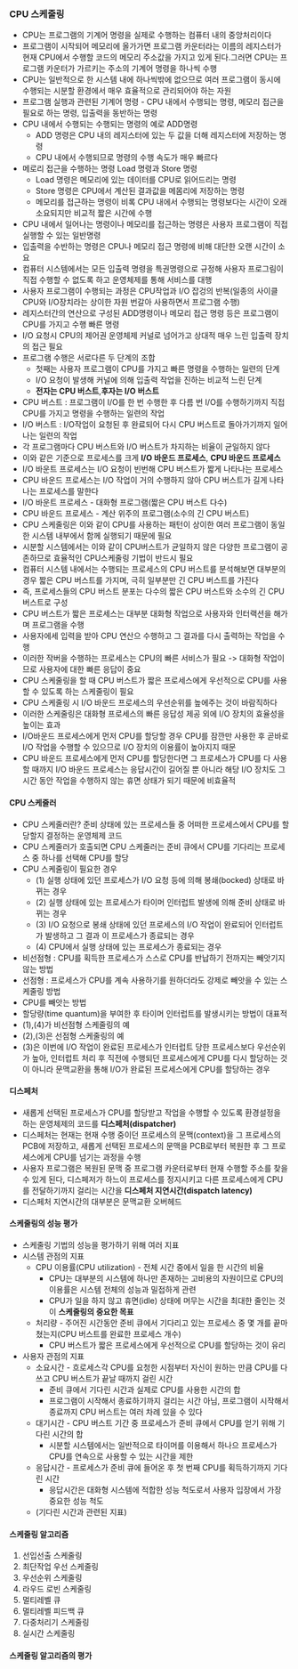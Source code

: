 ### CPU 스케줄링
* CPU는 프로그램의 기계어 명령을 실제로 수행하는 컴퓨터 내의 중앙처리이다
* 프로그램이 시작되어 메모리에 올가가면 프로그램 카운터라는 이름의 레지스터가 현재 CPU에서 수행할 코드의 메모리 주소값을 가지고 있게 된다.그러면 CPU는 프로그램 카운터가 가르키는 주소의 기계어 명령을 하나씩 수행
* CPU는 일반적으로 한 시스템 내에 하나씩밖에 없으므로 여러 프로그램이 동시에 수행되는 시분할 환경에서 매우 효율적으로 관리되어야 하는 자원
* 프로그램 실행과 관련된 기계어 명령 - CPU 내에서 수행되는 명령, 메모리 접근을 필요로 하는 명령, 입출력을 동반하는 명령
* CPU 내에서 수행되는 수행되는 명령의 예로 ADD명령
    * ADD 명령은 CPU 내의 레지스터에 있는 두 값을 더해 레지스터에 저장하는 명령
    * CPU 내에서 수행되므로 명령의 수행 속도가 매우 빠르다
* 메로리 접근을 수행하는 명령 Load 명령과 Store 명령
    * Load 명령은 메모리에 있는 데이터를 CPU로 읽어드리는 명령
    * Store 명령은 CPU에서 계산된 결과값을 메몸리에 저장하는 명령
    * 메모리를 접근하는 명령이 비록 CPU 내에서 수행되는 명령보다는 시간이 오래 소요되지만 비교적 짧은 시간에 수행
* CPU 내에서 일어나는 명령이나 메모리를 접근하는 명령은 사용자 프로그램이 직접 실행할 수 있는 일반명령
* 입출력을 수반하는 명령은 CPU나 메모리 접근 명령에 비해 대단한 오랜 시간이 소요
* 컴퓨터 시스템에서는 모든 입출력 명령을 특권명령으로 규정해 사용자 프로그림이 직접 수행할 수 없도록 하고 운영체제를 통해 서비스를 대행
* 사용자 프로그램이 수행되는 과정은 CPU작업과 I/O 잡겅의 반복(일종의 사이클 CPU와 I/O장치라는 상이한 자원 번갈아 사용하면서 프로그램 수행)
* 레지스터간의 연산으로 구성된 ADD명령이나 메모리 접근 명령 등은 프로그램이 CPU를 가지고 수행 빠른 명령
* I/O 요청시 CPU의 제어권 운영체제 커널로 넘어가고 상대적 매우 느린 입출력 장치의 접근 필요
* 프로그램 수행은 서로다른 두 단계의 조합
  * 첫째는 사용자 프로그램이 CPU를 가지고 빠른 명령을 수행하는 일련의 단계
  * I/O 요청이 발생해 커널에 의해 입출력 작업을 진하는 비교적 느린 단계
  * **전자는 CPU 버스트**,**후자는 I/O 버스트**
* CPU 버스트 : 프로그램이 I/O를 한 번 수행한 후 다름 번 I/O를 수행하기까지 직접 CPU를 가지고 명령을 수행하는 일련의 작업
* I/O 버스트 : I/O작업이 요청된 후 완료되어 다시 CPU 버스트로 돌아가기까지 일어나는 일련의 작업
* 각 프로그램마다 CPU 버스트와 I/O 버스트가 차지하는 비율이 균일하지 않다
* 이와 같은 기준으로 프로세스를 크게 **I/O 바운드 프로세스**, **CPU 바운드 프로세스**
* I/O 바운트 프로세스는 I/O 요청이 빈번해 CPU 버스트가 짧게 나타나는 프로세스
* CPU 바운드 프로세스는 I/O 작업이 거의 수행하지 않아 CPU 버스트가 길게 나타나는 프로세스를 말한다
* I/O 바운트 프로세스 - 대화형 프로그램(짧은 CPU 버스트 다수)
* CPU 바운드 프로세스 - 계산 위주의 프로그램(소수의 긴 CPU 버스트)
* CPU 스케줄링은 이와 같이 CPU를 사용하는 패턴이 상이한 여러 프로그램이 동일한 시스템 내부에서 함께 실행되기 때문에 필요
* 시분할 시스템에서는 이와 같이 CPU버스트가 균일하지 않은 다양한 프로그램이 공존하므로 효율적인 CPU스케줄링 기법이 반드시 필요
* 컴퓨터 시스템 내에서는 수행되는 프로세스의 CPU 버스트를 분석해보면 대부분의 경우 짧은 CPU 버스트를 가지며, 극히 일부분만 긴 CPU 버스트를 가진다
* 즉, 프로세스들의 CPU 버스트 분포는 다수의 짧은 CPU 버스트와 소수의 긴 CPU 버스트로 구성
* CPU 버스트가 짧은 프로세스는 대부분 대화형 작업으로 사용자와 인터랙션을 해가며 프로그램을 수행
* 사용자에세 입력을 받아 CPU 연산으 수행하고 그 결과를 다시 출력하는 작업을 수행
* 이러한 작버을 수행하는 프로세스는 CPU의 빠른 서비스가 필요 -> 대화형 작업이므로 사용자에 대한 빠른 응답이 중요
* CPU 스케줄링을 할 때 CPU 버스트가 짧은 프로세스에게 우선적으로 CPU를 사용할 수 있도록 하는 스케줄링이 필요
* CPU 스케줄링 시 I/O 바운드 프로세스의 우선순위를 높에주는 것이 바람직하다
* 이러한 스케줄링은 대화형 프로세스의 빠른 응답성 제공 외에 I/O 장치의 효율성을 높이는 효과
* I/O바운드 프로세스에게 먼저 CPU를 할당할 경우 CPU를 잠깐만 사용한 후 곧바로 I/O 작업을 수행할 수 있으므로 I/O 장치의 이용률이 높아지지 때문
* CPU 바운드 프로세스에게 먼저 CPU를 할당한다면 그 프로세스가 CPU를 다 사용할 때까지 I/O 바운드 프로세스는 응답시간이 길어질 뿐 아니라 해당 I/O 장치도 그 시간 동안 작업을 수행하지 않는 휴면 상태가 되기 때문에 비효율적
#### CPU 스케줄러
* CPU 스케줄러란? 준비 상태에 있는 프로세스들 중 어떠한 프로세스에서 CPU를 할당할지 결정하는 운영체제 코드
* CPU 스케줄러가 호출되면 CPU 스케줄러는 준비 큐에서 CPU를 기다리는 프로세스 중 하나를 선택해 CPU를 할당
* CPU 스케줄링이 필요한 경우
   * (1) 실행 상태에 있던 프로세스가 I/O 요청 등에 의해 봉쇄(bocked) 상태로 바뀌는 경우
   * (2) 실행 상태에 있는 프로세스가 타이머 인터럽트 발생에 의해 준비 상태로 바뀌는 경우
   * (3) I/O 요청으로 봉쇄 상태에 있던 프로세스의 I/O 작업이 완료되어 인터럽트가 발생하고 그 결과 이 프로세스가 종료되는 경우
   * (4) CPU에서 실행 상태에 있는 프로세스가 종료되는 경우
* 비선점형 : CPU를 획득한 프로세스가 스스로 CPU를 반납하기 전까지는 빼앗기지 않는 방법
* 선점형 : 프로세스가 CPU를 계속 사용하기를 원하더라도 강제로 빼앗을 수 있는 스케줄링 방법
* CPU를 빼앗는 방법
* 할당량(time quantum)을 부여한 후 타이머 인터럽트를 발생시키는 방법이 대표적
* (1),(4)가 비선점형 스케줄링의 예
* (2),(3)은 선점형 스케줄링의 예
* (3)은 이번에 I/O 작업이 완료된 프로세스가 인터럽트 당한 프로세스보다 우선순위가 높아, 인터럽트 처리 후 직전에 수행되던 프로세스에게 CPU를 다시 할당하는 것이 아니라 문맥교환을 통해 I/O가 완료된 프로세스에게 CPU를 할당하는 경우
#### 디스페처
* 새롭게 선택된 프로세스가 CPU를 할당받고 작업을 수행할 수 있도록 환경설정을 하는 운영체제의 코드를 **디스페처(dispatcher)**
* 디스페처는 현재는 현재 수행 중이던 프로세스의 문맥(context)을 그 프로세스의 PCB에 저장하고, 새롭게 선택된 프로세스의 문맥을 PCB로부터 복원한 후 그 프로세스에게 CPU를 넘기는 과정을 수행
* 사용자 프로그램은 복원된 문맥 중 프로그램 카운터로부터 현재 수행할 주소를 찾을 수 있게 된다, 디스페저가 하느이 프로세스를 정지시키고 다른 프로세스에게 CPU를 전달하기까지 걸리는 시간을 **디스페처 지연시간(dispatch latency)**
* 디스페처 지연시간의 대부분은 문맥교환 오버헤드
#### 스케줄링의 성능 평가
* 스케줄링 기법의 성능을 평가하기 위해 여러 지표
* 시스템 관점의 지표
   * CPU 이용률(CPU utilization) - 전체 시간 중에서 일을 한 시간의 비율
      * CPU는 대부분의 시스템에 하나만 존재하는 고비용의 자원이므로 CPU의 이용률은 시스템 전체의 성능과 밀접하게 관련
      * CPU가 일을 하지 않고 휴면(idle) 상태에 머무는 시간을 최대한 줄인는 것이 **스케줄링의 중요한 목표**
   * 처리량 - 주어진 시간동안 준비 큐에서 기다리고 있는 프로세스 중 몇 개를 끝마쳤는지(CPU 버스트를 완료한 프로세스 개수)
      * CPU 버스트가 짧은 프로세스에게 우선적으로 CPU를 할당하는 것이 유리
* 사용자 관점의 지표
   * 소요시간 - 흐로세스각 CPU를 요청한 시점부터 자신이 원하는 만큼 CPU를 다 쓰고 CPU 버스트가 끝날 때까지 걸린 시간
      * 준비 큐에서 기다린 시간과 실제로 CPU를 사용한 시간의 합
      * 프로그램이 시작해서 종료하기까지 걸리는 시간 아님, 프로그램이 시작해서 종료까지 CPU 버스트는 여러 차례 있을 수 있다 
   * 대기시간 - CPU 버스트 기간 중 프로세스가 준비 큐에서 CPU를 얻기 위해 기다린 시간의 합
      * 시분할 시스템에서는 일반적으로 타이머를 이용해서 하나으 프로세스가 CPU를 연속으로 사용할 수 있는 시간을 제한
   * 응답시간 - 프로세스가 준비 큐에 들어온 후 첫 번째 CPU를 획득하기까지 기다린 시간
      * 응답시간은 대화형 시스템에 적합한 성능 척도로서 사용자 입장에서 가장 중요한 성능 척도
   * (기다린 시간과 관련된 지표)
#### 스케줄링 알고리즘
1) 선입선출 스케줄링
2) 최단작업 우선 스케줄링
3) 우선순위 스케줄링
4) 라우드 로빈 스케줄링
5) 멀티레벨 큐
6) 멀티레벨 피드백 큐
7) 다중처리기 스케줄링
8) 실시간 스케줄링
#### 스케줄링 알고리즘의 평가
